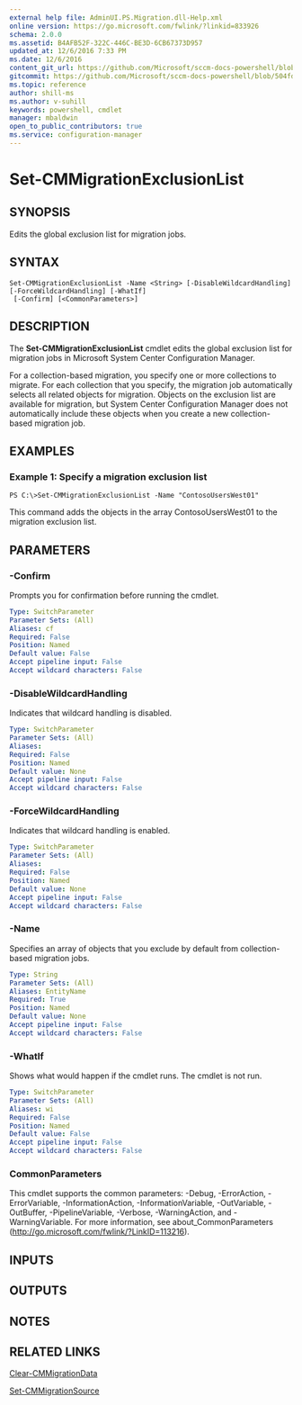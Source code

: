 ```yaml
---
external help file: AdminUI.PS.Migration.dll-Help.xml
online version: https://go.microsoft.com/fwlink/?linkid=833926
schema: 2.0.0
ms.assetid: B4AFB52F-322C-446C-BE3D-6CB67373D957
updated_at: 12/6/2016 7:33 PM
ms.date: 12/6/2016
content_git_url: https://github.com/Microsoft/sccm-docs-powershell/blob/live/sccm-cmdlets/ConfigurationManager/vlatest/Set-CMMigrationExclusionList.md
gitcommit: https://github.com/Microsoft/sccm-docs-powershell/blob/504fd5ae0c4dcc14877d18b3f201f0c5172688ce/sccm-cmdlets/ConfigurationManager/vlatest/Set-CMMigrationExclusionList.md
ms.topic: reference
author: shill-ms
ms.author: v-suhill
keywords: powershell, cmdlet
manager: mbaldwin
open_to_public_contributors: true
ms.service: configuration-manager
---
```


# Set-CMMigrationExclusionList

## SYNOPSIS
Edits the global exclusion list for migration jobs.

## SYNTAX

```
Set-CMMigrationExclusionList -Name <String> [-DisableWildcardHandling] [-ForceWildcardHandling] [-WhatIf]
 [-Confirm] [<CommonParameters>]
```

## DESCRIPTION
The **Set-CMMigrationExclusionList** cmdlet edits the global exclusion list for migration jobs in Microsoft System Center Configuration Manager.

For a collection-based migration, you specify one or more collections to migrate.
For each collection that you specify, the migration job automatically selects all related objects for migration.
Objects on the exclusion list are available for migration, but System Center Configuration Manager does not automatically include these objects when you create a new collection-based migration job.

## EXAMPLES

### Example 1: Specify a migration exclusion list
```
PS C:\>Set-CMMigrationExclusionList -Name "ContosoUsersWest01"
```

This command adds the objects in the array ContosoUsersWest01 to the migration exclusion list.

## PARAMETERS

### -Confirm
Prompts you for confirmation before running the cmdlet.

```yaml
Type: SwitchParameter
Parameter Sets: (All)
Aliases: cf
Required: False
Position: Named
Default value: False
Accept pipeline input: False
Accept wildcard characters: False
```

### -DisableWildcardHandling
Indicates that wildcard handling is disabled.

```yaml
Type: SwitchParameter
Parameter Sets: (All)
Aliases: 
Required: False
Position: Named
Default value: None
Accept pipeline input: False
Accept wildcard characters: False
```

### -ForceWildcardHandling
Indicates that wildcard handling is enabled.

```yaml
Type: SwitchParameter
Parameter Sets: (All)
Aliases: 
Required: False
Position: Named
Default value: None
Accept pipeline input: False
Accept wildcard characters: False
```

### -Name
Specifies an array of objects that you exclude by default from collection-based migration jobs.

```yaml
Type: String
Parameter Sets: (All)
Aliases: EntityName
Required: True
Position: Named
Default value: None
Accept pipeline input: False
Accept wildcard characters: False
```

### -WhatIf
Shows what would happen if the cmdlet runs.
The cmdlet is not run.

```yaml
Type: SwitchParameter
Parameter Sets: (All)
Aliases: wi
Required: False
Position: Named
Default value: False
Accept pipeline input: False
Accept wildcard characters: False
```

### CommonParameters
This cmdlet supports the common parameters: -Debug, -ErrorAction, -ErrorVariable, -InformationAction, -InformationVariable, -OutVariable, -OutBuffer, -PipelineVariable, -Verbose, -WarningAction, and -WarningVariable. For more information, see about_CommonParameters (http://go.microsoft.com/fwlink/?LinkID=113216).

## INPUTS

## OUTPUTS

## NOTES

## RELATED LINKS

[Clear-CMMigrationData](xref:ConfigurationManager/vlatest/Clear-CMMigrationData.md)

[Set-CMMigrationSource](xref:ConfigurationManager/vlatest/Set-CMMigrationSource.md)


